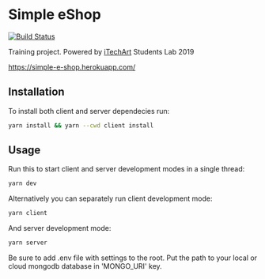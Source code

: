 # Simple eShop

[![Build Status](https://travis-ci.org/f0ll0wthewhiterabbit/simple-eshop.svg?branch=master)](https://travis-ci.org/f0ll0wthewhiterabbit/simple-eshop)

Training project. Powered by [iTechArt](https://itechart.by) Students Lab 2019

https://simple-e-shop.herokuapp.com/

## Installation

To install both client and server dependecies run:

```bash
yarn install && yarn --cwd client install
```

## Usage

Run this to start client and server development modes in a single thread:

```bash
yarn dev
```

Alternatively you can separately run client development mode:

```bash
yarn client
```

And server development mode:

```bash
yarn server
```

Be sure to add .env file with settings to the root. Put the path to your local or cloud mongodb database in 'MONGO_URI' key.
